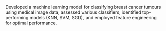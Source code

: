 Developed a machine learning model for classifying breast cancer tumours using medical image data; assessed various classifiers, identified top-performing models (KNN, SVM, SGD), and employed feature engineering for optimal performance.
